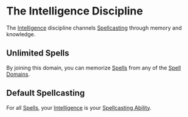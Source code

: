 # The Intelligence Discipline

The [Intelligence](../../../Player%20Characters/The%20Ability%20Scores/Intelligence.md) discipline channels [Spellcasting](../Spellcasting.md) through memory and knowledge.

## Unlimited Spells

By joining this domain, you can memorize [Spells](../Spells.md) from any of the [Spell Domains](../../Spells/Spell%20Domains/Spell%20Domains.md#Spell%20Domains).

## Default Spellcasting

For all [Spells](../Spells.md), your [Intelligence](../../../Player%20Characters/The%20Ability%20Scores/Intelligence.md) is your [Spellcasting Ability](Spellcasting%20Ability.md).
